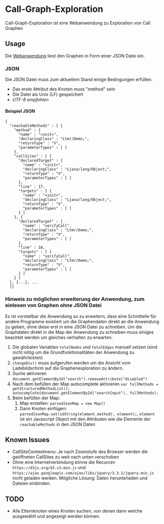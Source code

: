 # Call-Graph-Exploration
Call-Graph-Exploration ist eine Webanwendung zu Exploration von Call Graphen


## Usage
Die [Webanwendung](https://martinkem.github.io/Call-Graph-Exploration/) liest den Graphen in Form einer JSON Datei ein. 

### JSON
Die JSON Datei muss zum aktuellem Stand einige Bedingungen erfüllen.

* Das erste Attribut des Knoten muss "method" sein
* Die Datei als Unix (LF) gespeichert
* _UTF-8 empfohlen_

#### Beispiel JSON
    {
      "reachableMethods" : [ {
        "method" : {
          "name" : "<init>",
          "declaringClass" : "Ltmr/Demo;",
          "returnType" : "V",
          "parameterTypes" : [ ]
        },
        "callSites" : [ {
          "declaredTarget" : {
            "name" : "<init>",
            "declaringClass" : "Ljava/lang/Object;",
            "returnType" : "V",
            "parameterTypes" : [ ]
          },
          "line" : 17,
          "targets" : [ {
            "name" : "<init>",
            "declaringClass" : "Ljava/lang/Object;",
            "returnType" : "V",
            "parameterTypes" : [ ]
          } ]
        }, {
          "declaredTarget" : {
            "name" : "verifyCall",
            "declaringClass" : "Ltmr/Demo;",
            "returnType" : "V",
            "parameterTypes" : [ ]
          },
          "line" : 18,
          "targets" : [ {
            "name" : "verifyCall",
            "declaringClass" : "Ltmr/Demo;",
            "returnType" : "V",
            "parameterTypes" : [ ]
          } ]
        } ]
      }, {...}, ...
      ]}

### Hinweis zu möglichen erweiterung der Anwendung, zum einlesen von Graphen ohne JSON Datei
Es ist vorstellbar die Anwendung so zu erweitern, dass eine Schnittelle für andere Programme existiert um die Graphendaten direkt an die Anwendung zu geben, ohne diese erst in eine JSON Datei zu schreiben.
Um die Graphdaten direkt in die Map der Anwendung zu schreiben muss einiges beachtet werden um gleiches verhalten zu erwarten.

1. Die globalen Variablen `totalNodes` und `totalEdges` manuell setzen (sind nicht nötig um die Grundfunktionalitäten der Anwendung zu gewährleisten)
2. `changeDiv()` muss aufgerufen werden um die Ansicht vom Ladebildschirm auf die Graphenexploration zu ändern.
3. Suche aktivieren `document.getElementById("search").removeAttribute("disabled")`
4. Nach dem befüllen der Map  autocomplete aktivieren `var fullMethods = getStructuredMethodList(); autocomplete(document.getElementById("searchInput"), fullMethods);`
5. Beim befüllen der Map: 
	1. Map erstellen: `parsedJsonMap = new Map()`
	2. Dann Knoten einfügen: `parsedJsonMap.set(idString(element.method), element);`, `element` ist ein Javascript Object mit den Attributen wie die Elemente der `reachableMethods` in den JSON Daten

## Known Issues

* CallSiteContextmenu: Je nach Zoomstufe des Browser werden die geöffneten CallSites zu weit nach unten verschoben
* Ohne eine Internetverbindung könne die Recurcen `https://d3js.org/d3.v3.min.js` und `https://ajax.googleapis.com/ajax/libs/jquery/3.3.1/jquery.min.js` nicht geladen werden. Mögliche Lösung: Daten herunterladen und Dateien einbinden.

## TODO

* Alle Elternknoten eines Knoten suchen, von denen dann welche ausgewählt und angezeigt werden können.